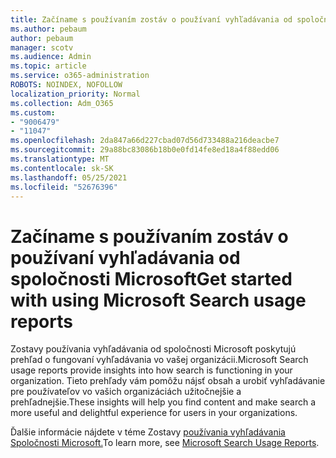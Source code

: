 ```yaml
---
title: Začíname s používaním zostáv o používaní vyhľadávania od spoločnosti Microsoft
ms.author: pebaum
author: pebaum
manager: scotv
ms.audience: Admin
ms.topic: article
ms.service: o365-administration
ROBOTS: NOINDEX, NOFOLLOW
localization_priority: Normal
ms.collection: Adm_O365
ms.custom:
- "9006479"
- "11047"
ms.openlocfilehash: 2da847a66d227cbad07d56d733488a216deacbe7
ms.sourcegitcommit: 29a88bc83086b18b0e0fd14fe8ed18a4f88edd06
ms.translationtype: MT
ms.contentlocale: sk-SK
ms.lasthandoff: 05/25/2021
ms.locfileid: "52676396"
---
```

# <a name="get-started-with-using-microsoft-search-usage-reports"></a><span data-ttu-id="91424-102">Začíname s používaním zostáv o používaní vyhľadávania od spoločnosti Microsoft</span><span class="sxs-lookup"><span data-stu-id="91424-102">Get started with using Microsoft Search usage reports</span></span>

<span data-ttu-id="91424-103">Zostavy používania vyhľadávania od spoločnosti Microsoft poskytujú prehľad o fungovaní vyhľadávania vo vašej organizácii.</span><span class="sxs-lookup"><span data-stu-id="91424-103">Microsoft Search usage reports provide insights into how search is functioning in your organization.</span></span> <span data-ttu-id="91424-104">Tieto prehľady vám pomôžu nájsť obsah a urobiť vyhľadávanie pre používateľov vo vašich organizáciách užitočnejšie a prehľadnejšie.</span><span class="sxs-lookup"><span data-stu-id="91424-104">These insights will help you find content and make search a more useful and delightful experience for users in your organizations.</span></span>

<span data-ttu-id="91424-105">Ďalšie informácie nájdete v téme Zostavy [používania vyhľadávania Spoločnosti Microsoft.](https://go.microsoft.com/fwlink/?linkid=2152048)</span><span class="sxs-lookup"><span data-stu-id="91424-105">To learn more, see [Microsoft Search Usage Reports](https://go.microsoft.com/fwlink/?linkid=2152048).</span></span>
